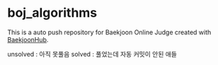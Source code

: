 # boj_algorithms
This is a auto push repository for Baekjoon Online Judge created with [BaekjoonHub](https://github.com/BaekjoonHub/BaekjoonHub).

unsolved : 아직 못풀음
solved : 풀었는데 자동 커밋이 안된 애들
